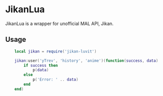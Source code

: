 # JikanLua

JikanLua is a wrapper for unofficial MAL API, Jikan.

## Usage

```lua
    local jikan = require('jikan-luvit')

    jikan:user('yTrev', 'history', 'anime')(function(success, data)
        if success then
            p(data)
        else
            p('Error: ' .. data)
        end
    end)
```
